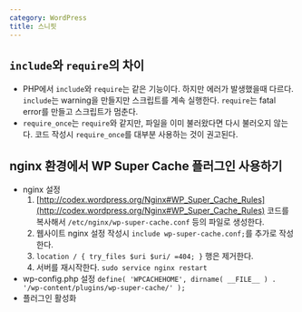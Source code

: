 ```yaml
---
category: WordPress
title: 스니핏
---
```



## `include`와 `require`의 차이
* PHP에서
`include`와 `require`는 같은 기능이다. 하지만 에러가 발생했을때 다르다.
`include`는 warning을 만들지만 스크립트를 계속 실행한다.
`require`는 fatal error를 만들고 스크립트가 멈춘다.
* `require_once`는 `require`와 같지만, 파일을 이미 불러왔다면 다시 불러오지 않는다.
코드 작성시 `require_once`를 대부분 사용하는 것이 권고된다.


## nginx 환경에서 WP Super Cache 플러그인 사용하기
* nginx 설정
  1. [http://codex.wordpress.org/Nginx#WP_Super_Cache_Rules](http://codex.wordpress.org/Nginx#WP_Super_Cache_Rules) 코드를 복사해서 `/etc/nginx/wp-super-cache.conf` 등의 파일로 생성한다.
  2. 웹사이트 nginx 설정 작성시 `include wp-super-cache.conf;`를 추가로 작성한다.
  3. `location / { try_files $uri $uri/ =404; }` 행은 제거한다.
  4. 서버를 재시작한다. `sudo service nginx restart`
* wp-config.php 설정
`define( 'WPCACHEHOME', dirname( __FILE__ ) . '/wp-content/plugins/wp-super-cache/' );`
* 플러그인 활성화
